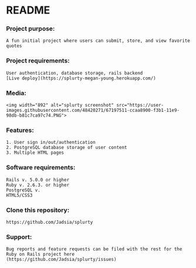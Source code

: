 # README

### Project purpose:
    A fun initial project where users can submit, store, and view favorite quotes

### Project requirements:
    User authentication, database storage, rails backend
    [Live deploy](https://splurty-megan-young.herokuapp.com/)

### Media:
    <img width="892" alt="splurty screenshot" src="https://user-images.githubusercontent.com/48420271/67197511-ccaa8900-f3b1-11e9-98db-b81c7ca97c74.PNG">

### Features:
    1. User sign in/out/authentication
    2. PostgreSQL database storage of user content
    3. Multiple HTML pages

### Software requirements:
    Rails v. 5.0.0 or higher
    Ruby v. 2.6.3. or higher
    PostgreSQL v. 
    HTML5/CSS3

### Clone this repository:
    https://github.com/Jadsia/splurty

### Support:
    Bug reports and feature requests can be filed with the rest for the Ruby on Rails project here
    (https://github.com/Jadsia/splurty/issues)

